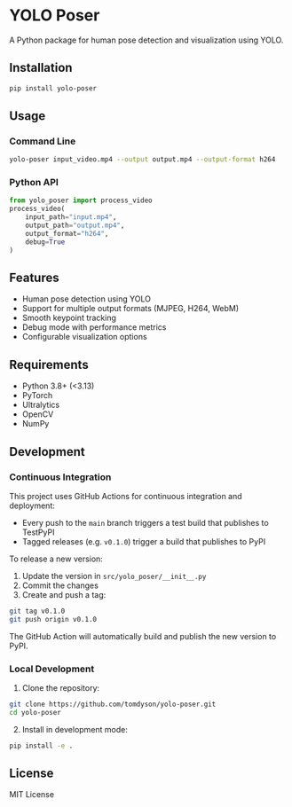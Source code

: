 # YOLO Poser

A Python package for human pose detection and visualization using YOLO.

## Installation 

```bash
pip install yolo-poser
```

## Usage

### Command Line
```bash
yolo-poser input_video.mp4 --output output.mp4 --output-format h264
```

### Python API

```python
from yolo_poser import process_video
process_video(
    input_path="input.mp4",
    output_path="output.mp4",
    output_format="h264",
    debug=True
)
```

## Features

- Human pose detection using YOLO
- Support for multiple output formats (MJPEG, H264, WebM)
- Smooth keypoint tracking
- Debug mode with performance metrics
- Configurable visualization options

## Requirements

- Python 3.8+ (<3.13)
- PyTorch
- Ultralytics
- OpenCV
- NumPy

## Development

### Continuous Integration

This project uses GitHub Actions for continuous integration and deployment:

- Every push to the `main` branch triggers a test build that publishes to TestPyPI
- Tagged releases (e.g. `v0.1.0`) trigger a build that publishes to PyPI

To release a new version:

1. Update the version in `src/yolo_poser/__init__.py`
2. Commit the changes
3. Create and push a tag:
```bash
git tag v0.1.0
git push origin v0.1.0
```

The GitHub Action will automatically build and publish the new version to PyPI.

### Local Development

1. Clone the repository:
```bash
git clone https://github.com/tomdyson/yolo-poser.git
cd yolo-poser
```

2. Install in development mode:
```bash
pip install -e .
```

## License

MIT License